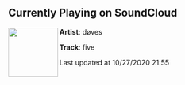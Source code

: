 ## Currently Playing on SoundCloud

[<img align="left" width="100" src="https://i1.sndcdn.com/artworks-000500695647-bw83ei-t50x50.jpg">](https://soundcloud.com/dovescry/five)

**Artist**: døves 

**Track**: five

Last updated at 10/27/2020 21:55
